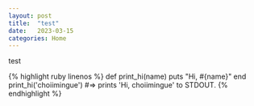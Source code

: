 ```yaml
---
layout: post
title:  "test"
date:   2023-03-15
categories: Home
---
```

test

{% highlight ruby linenos %}
def print_hi(name)
  puts "Hi, #{name}"
end
print_hi('choiimingue')
#=> prints 'Hi, choiimingue' to STDOUT.
{% endhighlight %}
